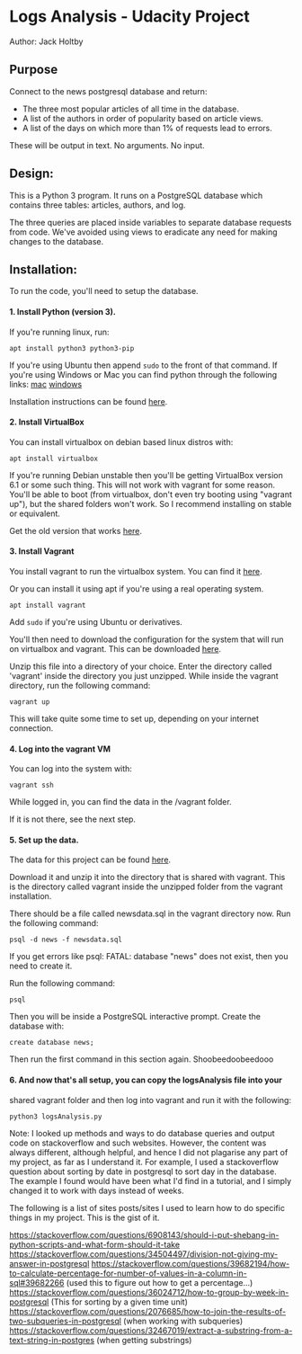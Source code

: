 # Logs Analysis - Udacity Project
Author: Jack Holtby

## Purpose
Connect to the news postgresql database and return:

* The three most popular articles of all time in the database.
* A list of the authors in order of popularity based on article views.
* A list of the days on which more than 1% of requests lead to errors.

These will be output in text. No arguments. No input.

## Design:

This is a Python 3 program. It runs on a PostgreSQL database which contains
three tables: articles, authors, and log.

The three queries are placed inside variables to separate database requests
from code. We've avoided using views to eradicate any need for making changes
to the database.

## Installation:

To run the code, you'll need to setup the database.

#### 1. Install Python (version 3).

If you're running linux, run:

`apt install python3 python3-pip`

If you're using Ubuntu then append `sudo` to the front of that command.
If you're using Windows or Mac you can find python through the following links:
[mac](https://www.python.org/downloads/mac-osx/) [windows](https://www.python.org/downloads/windows/)

Installation instructions can be found [here](https://wiki.python.org/moin/BeginnersGuide/Download).

#### 2. Install VirtualBox
You can install virtualbox on debian based linux distros with:

`apt install virtualbox`

If you're running Debian unstable then you'll be getting VirtualBox version 6.1
or some such thing. This will not work with vagrant for some reason. You'll be
able to boot (from virtualbox, don't even try booting using "vagrant up"),
but the shared folders won't work. So I recommend installing on stable or
equivalent.

Get the old version that works [here](https://www.virtualbox.org/wiki/Download_Old_Builds_5_1).

#### 3. Install Vagrant

You install vagrant to run the virtualbox system. You can find it [here](https://www.vagrantup.com/downloads.html).

Or you can install it using apt if you're using a real operating system.

`apt install vagrant`

Add `sudo` if you're using Ubuntu or derivatives.

You'll then need to download the configuration for the system that will run
on virtualbox and vagrant. This can be downloaded [here](https://s3.amazonaws.com/video.udacity-data.com/topher/2018/April/5acfbfa3_fsnd-virtual-machine/fsnd-virtual-machine.zip).

Unzip this file into a directory of your choice. Enter the directory called
'vagrant' inside the directory you just unzipped. While inside the vagrant
directory, run the following command:

`vagrant up`

This will take quite some time to set up, depending on your internet connection.

#### 4. Log into the vagrant VM

You can log into the system with:

`vagrant ssh`

While logged in, you can find the data in the /vagrant folder.

If it is not there, see the next step.

#### 5. Set up the data.

The data for this project can be found [here](https://d17h27t6h515a5.cloudfront.net/topher/2016/August/57b5f748_newsdata/newsdata.zip).

Download it and unzip it into the directory that is shared with vagrant.
This is the directory called vagrant inside the unzipped folder from the vagrant
installation.

There should be a file called newsdata.sql in the vagrant directory now.
Run the following command:

`psql -d news -f newsdata.sql`

If you get errors like psql: FATAL: database "news" does not exist, then you
need to create it.

Run the following command:

`psql`

Then you will be inside a PostgreSQL interactive prompt. Create the database with:

`create database news;`

Then run the first command in this section again. Shoobeedoobeedooo

#### 6. And now that's all setup, you can copy the logsAnalysis file into your
shared vagrant folder and then log into vagrant and run it with the following:

`python3 logsAnalysis.py`


Note: I looked up methods and ways to do database queries and output code
on stackoverflow and such websites. However, the content was always different,
although helpful, and hence I did not plagarise any part of my project, as far
as I understand it. For example, I used a stackoverflow question about sorting
by date in postgresql to sort day in the database. The example I found would
have been what I'd find in a tutorial, and I simply changed it to work with
days instead of weeks.

The following is a list of sites posts/sites I used to learn how to do
specific things in my project. This is the gist of it.

https://stackoverflow.com/questions/6908143/should-i-put-shebang-in-python-scripts-and-what-form-should-it-take
https://stackoverflow.com/questions/34504497/division-not-giving-my-answer-in-postgresql
https://stackoverflow.com/questions/39682194/how-to-calculate-percentage-for-number-of-values-in-a-column-in-sql#39682266 (used this to figure out how to get a percentage...)
https://stackoverflow.com/questions/36024712/how-to-group-by-week-in-postgresql (This for sorting by a given time unit)
https://stackoverflow.com/questions/2076685/how-to-join-the-results-of-two-subqueries-in-postgresql (when working with subqueries)
https://stackoverflow.com/questions/32467019/extract-a-substring-from-a-text-string-in-postgres (when getting substrings)
